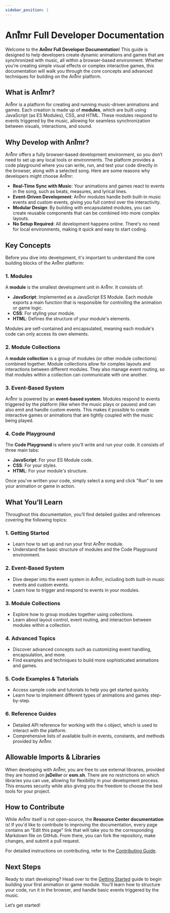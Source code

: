 ```yaml
---
sidebar_position: 1
---
```


# Anı⃰mr Full Developer Documentation

Welcome to the **Anı⃰mr Full Developer Documentation**! This guide is designed to help developers create dynamic animations and games that are synchronized with music, all within a browser-based environment. Whether you're creating simple visual effects or complex interactive games, this documentation will walk you through the core concepts and advanced techniques for building on the Anı⃰mr platform.

## What is Anı⃰mr?

Anı⃰mr is a platform for creating and running music-driven animations and games. Each creation is made up of **modules**, which are built using JavaScript (as ES Modules), CSS, and HTML. These modules respond to events triggered by the music, allowing for seamless synchronization between visuals, interactions, and sound.

## Why Develop with Anı⃰mr?

Anı⃰mr offers a fully browser-based development environment, so you don’t need to set up any local tools or environments. The platform provides a code playground where you can write, run, and test your code directly in the browser, along with a selected song. Here are some reasons why developers might choose Anı⃰mr:

- **Real-Time Sync with Music**: Your animations and games react to events in the song, such as beats, measures, and lyrical lines.
- **Event-Driven Development**: Anı⃰mr modules handle both built-in music events and custom events, giving you full control over the interactivity.
- **Modular Design**: By building with encapsulated modules, you can create reusable components that can be combined into more complex layouts.
- **No Setup Required**: All development happens online. There's no need for local environments, making it quick and easy to start coding.

## Key Concepts

Before you dive into development, it's important to understand the core building blocks of the Anı⃰mr platform:

### 1. Modules

A **module** is the smallest development unit in Anı⃰mr. It consists of:

- **JavaScript**: Implemented as a JavaScript ES Module. Each module exports a main function that is responsible for controlling the animation or game logic.
- **CSS**: For styling your module.
- **HTML**: Defines the structure of your module's elements.

Modules are self-contained and encapsulated, meaning each module's code can only access its own elements.

### 2. Module Collections

A **module collection** is a group of modules (or other module collections) combined together. Module collections allow for complex layouts and interactions between different modules. They also manage event routing, so that modules within a collection can communicate with one another.

### 3. Event-Based System

Anı⃰mr is powered by an **event-based system**. Modules respond to events triggered by the platform (like when the music plays or pauses) and can also emit and handle custom events. This makes it possible to create interactive games or animations that are tightly coupled with the music being played.

### 4. Code Playground

The **Code Playground** is where you'll write and run your code. It consists of three main tabs:

- **JavaScript**: For your ES Module code.
- **CSS**: For your styles.
- **HTML**: For your module's structure.

Once you've written your code, simply select a song and click "Run" to see your animation or game in action.

## What You’ll Learn

Throughout this documentation, you’ll find detailed guides and references covering the following topics:

### 1. **Getting Started**

- Learn how to set up and run your first Anı⃰mr module.
- Understand the basic structure of modules and the Code Playground environment.

### 2. **Event-Based System**

- Dive deeper into the event system in Anı⃰mr, including both built-in music events and custom events.
- Learn how to trigger and respond to events in your modules.

### 3. **Module Collections**

- Explore how to group modules together using collections.
- Learn about layout control, event routing, and interaction between modules within a collection.

### 4. **Advanced Topics**

- Discover advanced concepts such as customizing event handling, encapsulation, and more.
- Find examples and techniques to build more sophisticated animations and games.

### 5. **Code Examples & Tutorials**

- Access sample code and tutorials to help you get started quickly.
- Learn how to implement different types of animations and games step-by-step.

### 6. **Reference Guides**

- Detailed API reference for working with the `G` object, which is used to interact with the platform.
- Comprehensive lists of available built-in events, constants, and methods provided by Anı⃰mr.

## Allowable Imports & Libraries

When developing with Anı⃰mr, you are free to use external libraries, provided they are hosted on **jsDelivr** or **esm.sh**. There are no restrictions on which libraries you can use, allowing for flexibility in your development process. This ensures security while also giving you the freedom to choose the best tools for your project.

## How to Contribute

While Anı⃰mr itself is not open-source, the **Resource Center documentation** is! If you'd like to contribute to improving the documentation, every page contains an "Edit this page" link that will take you to the corresponding Markdown file on GitHub. From there, you can fork the repository, make changes, and submit a pull request.

For detailed instructions on contributing, refer to the [Contributing Guide](#).

## Next Steps

Ready to start developing? Head over to the [Getting Started](./getting-started) guide to begin building your first animation or game module. You’ll learn how to structure your code, run it in the browser, and handle basic events triggered by the music.

Let’s get started!
